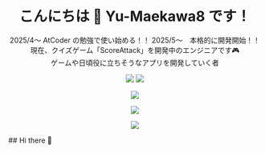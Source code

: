 <!-- タイトル -->
<h1 align="center">こんにちは 👋 Yu-Maekawa8 です！</h1>

<!-- 簡単な自己紹介 -->
<p align="center">
  2025/4～ AtCoder の勉強で使い始める！！
  2025/5～　本格的に開発開始！！
  現在、クイズゲーム「ScoreAttack」を開発中のエンジニアです🎮<br>
  ゲームや日頃役に立ちそうなアプリを開発していく者
</p>

<!-- バッジ -->
<p align="center">
  <img src="https://img.shields.io/github/followers/Yu-Maekawa8?label=フォロワー&style=social" />
  <img src="https://img.shields.io/github/stars/Yu-Maekawa8/ScoreAttack?label=ScoreAttack&style=social" />
</p>

<!-- GitHub 統計 -->
<p align="center">
  <img src="https://github-readme-stats.vercel.app/api?username=Yu-Maekawa8&show_icons=true&theme=tokyonight" />
</p>

<!-- 使用言語グラフ -->
<p align="center">
  <img src="https://github-readme-stats.vercel.app/api/top-langs/?username=Yu-Maekawa8&layout=compact&theme=tokyonight" />
</p>

<!-- GitHub Snake（オプション） -->
<!-- ※ アクション設定が必要。後で教えます！ -->

<!-- リンクバッジ -->
<p align="center">
  <a href="https://github.com/Yu-Maekawa8/ScoreAttack">
    <img src="https://img.shields.io/badge/ScoreAttack-Check%20it%20out!-green?style=for-the-badge" />
  </a>
</p>
## Hi there 👋

<!--
**Yu-Maekawa8/Yu-Maekawa8** is a ✨ _special_ ✨ repository because its `README.md` (this file) appears on your GitHub profile.

Here are some ideas to get you started:

- 🔭 I’m currently working on ...
- 🌱 I’m currently learning ...
- 👯 I’m looking to collaborate on ...
- 🤔 I’m looking for help with ...
- 💬 Ask me about ...
- 📫 How to reach me: ...
- 😄 Pronouns: ...
- ⚡ Fun fact: ...
-->
